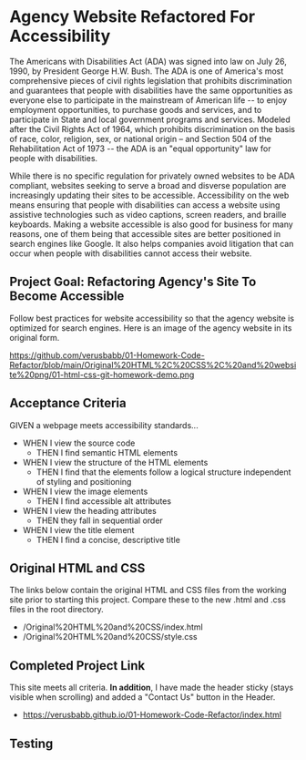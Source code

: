 # Agency Website Refactored For Accessibility
The Americans with Disabilities Act (ADA) was signed into law on July 26, 1990, by President George H.W. Bush. The ADA is one of America's most comprehensive pieces of civil rights legislation that prohibits discrimination and guarantees that people with disabilities have the same opportunities as everyone else to participate in the mainstream of American life -- to enjoy employment opportunities, to purchase goods and services, and to participate in State and local government programs and services. Modeled after the Civil Rights Act of 1964, which prohibits discrimination on the basis of race, color, religion, sex, or national origin – and Section 504 of the Rehabilitation Act of 1973 -- the ADA is an "equal opportunity" law for people with disabilities.

While there is no specific regulation for privately owned websites to be ADA compliant, websites seeking to serve a broad and disverse population are increasingly updating their sites to be accessible. Accessibility on the web means ensuring that people with disabilities can access a website using assistive technologies such as video captions, screen readers, and braille keyboards. Making a website accessible is also good for business for many reasons, one of them being that accessible sites are better positioned in search engines like Google. It also helps companies avoid litigation that can occur when people with disabilities cannot access their website.

## Project Goal: Refactoring Agency's Site To Become Accessible
Follow best practices for website accessibility so that the agency website is optimized for search engines.  Here is an image of the agency website in its original form.

https://github.com/verusbabb/01-Homework-Code-Refactor/blob/main/Original%20HTML%2C%20CSS%2C%20and%20website%20png/01-html-css-git-homework-demo.png


## Acceptance Criteria
GIVEN a webpage meets accessibility standards...

- WHEN I view the source code
    - THEN I find semantic HTML elements
- WHEN I view the structure of the HTML elements
    - THEN I find that the elements follow a logical structure independent of styling and positioning
- WHEN I view the image elements
    - THEN I find accessible alt attributes
- WHEN I view the heading attributes
    - THEN they fall in sequential order
- WHEN I view the title element
    - THEN I find a concise, descriptive title

## Original HTML and CSS
The links below contain the original HTML and CSS files from the working site prior to starting this project.  Compare these to the new .html and .css files in the root directory.

- /Original%20HTML%20and%20CSS/index.html
- /Original%20HTML%20and%20CSS/style.css

## Completed Project Link
This site meets all criteria.  **In addition**, I have made the header sticky (stays visible when scrolling) and added a "Contact Us" button in the Header.

- https://verusbabb.github.io/01-Homework-Code-Refactor/index.html

## Testing



